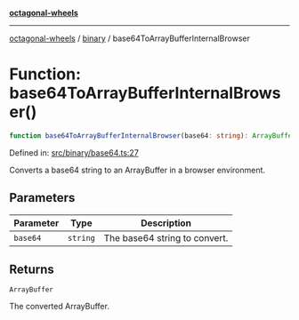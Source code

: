 [**octagonal-wheels**](../../../../README.md)

***

[octagonal-wheels](../../../../globals.md) / [binary](../README.md) / base64ToArrayBufferInternalBrowser

# Function: base64ToArrayBufferInternalBrowser()

```ts
function base64ToArrayBufferInternalBrowser(base64: string): ArrayBuffer;
```

Defined in: [src/binary/base64.ts:27](https://github.com/vrtmrz/octagonal-wheels/blob/main/src/binary/base64.ts#L27)

Converts a base64 string to an ArrayBuffer in a browser environment.

## Parameters

| Parameter | Type | Description |
| ------ | ------ | ------ |
| `base64` | `string` | The base64 string to convert. |

## Returns

`ArrayBuffer`

The converted ArrayBuffer.
